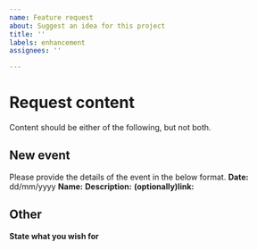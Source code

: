 ```yaml
---
name: Feature request
about: Suggest an idea for this project
title: ''
labels: enhancement
assignees: ''

---
```


# Request content
Content should be either of the following, but not both. 

## New event
Please provide the details of the event in the below format. 
**Date:** dd/mm/yyyy
**Name:**
**Description:**
**(optionally)link:**

## Other
**State what you wish for**
